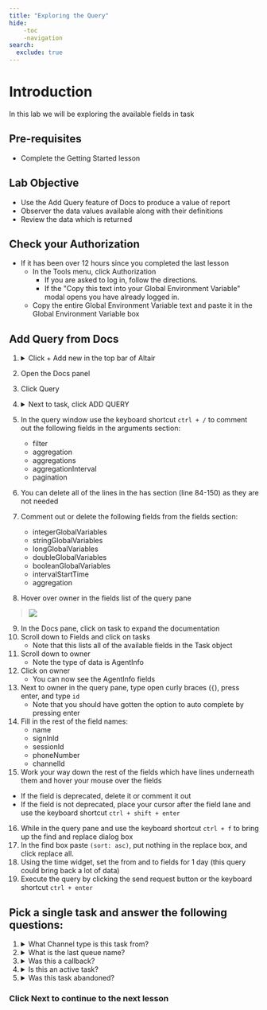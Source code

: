 ```yaml
---
title: "Exploring the Query"
hide:
    -toc
    -navigation
search:
  exclude: true
---
```



# Introduction
In this lab we will be exploring the available fields in task

## Pre-requisites
- Complete the Getting Started lesson

## Lab Objective
- Use the Add Query feature of Docs to produce a value of report
- Observer the data values available along with their definitions 
- Review the data which is returned  
  
## Check your Authorization 
  - If it has been over 12 hours since you completed the last lesson
    - In the Tools menu, click Authorization 
      - If you are asked to log in, follow the directions.
      - If the "Copy this text into your Global Environment Variable" modal opens you have already logged in.
    - Copy the entire Global Environment Variable text and paste it in the Global Environment Variable box
  


## Add Query from Docs
<!-- <button class="btn" onclick="vidPop('d2c7b761-9291-40ec-b76f-3cb25c657c83')">Launch Video</button>  -->

1.  <details><summary>Click + Add new in the top bar of Altair </summary>
         <img src="https://webexcc-sa.github.io/tools/gql/images/addNew.png"/>
         </details> 
2.  Open the Docs panel
3.  Click Query
4.  <details><summary>Next to task, click ADD QUERY</summary>
    <img style="width:75%" src="https://webexcc-sa.github.io/tools/gql/images/addTaskQuery.gif"/></details>
5. In the query window use the keyboard shortcut `ctrl + /` to comment out the following fields in the arguments section:
      - filter
      - aggregation   
      - aggregations   
      - aggregationInterval   
      - pagination
6. You can delete all of the lines in the has section (line 84-150) as they are not needed
7. Comment out or delete the following fields from the fields section:
    - integerGlobalVariables
    - stringGlobalVariables   
    - longGlobalVariables   
    - doubleGlobalVariables   
    - booleanGlobalVariables    
    - intervalStartTime   
    - aggregation

8. Hover over owner in the fields list of the query pane

  > <img src="https://webexcc-sa.github.io/tools/gql/images/ownerField.png"/>
  
9.  In the Docs pane, click on task to expand the documentation
10. Scroll down to Fields and click on tasks
    - Note that this lists all of the available fields in the Task object
11. Scroll down to owner
    - Note the type of data is AgentInfo
12. Click on owner
    - You can now see the AgentInfo fields
13. Next to owner in the query pane, type open curly braces (`{`), press enter, and type `id`
    - Note that you should have gotten the option to auto complete by pressing enter 
14. Fill in the rest of the field names:
    - name
    - signInId
    - sessionId
    - phoneNumber
    - channelId
15. Work your way down the rest of the fields which have lines underneath them and hover your mouse over the fields
   - If the field is deprecated, delete it or comment it out 
   - If the field is not deprecated, place your cursor after the field lane and use the keyboard shortcut `ctrl + shift + enter ` 
16. While in the query pane and use the keyboard shortcut `ctrl + f` to bring up the find and replace dialog box
17. In the find box paste `(sort: asc)`, put nothing in the replace box, and click replace all.
18. Using the time widget, set the from and to fields for 1 day (this query could bring back a lot of data)
19. Execute the query by clicking the send request button or the keyboard shortcut `ctrl + enter`

## Pick a single task and answer the following questions:
1. <details><summary>What Channel type is this task from?</summary>Hint: Check field channelType</details>
2. <details><summary>What is the last queue name?</summary>Hint: Check field lastQueue > name</details>
3. <details><summary>Was this a callback?</summary>Hint: Check field isCallback</details>
4. <details><summary>Is this an active task?</summary>Hint: Check field isActive</details>
5. <details><summary>Was this task abandoned?</summary>Hint: Check field terminationType</details>


### Click Next to continue to the next lesson





<!-- ---

### testing section

<button onclick="vidPop('d2c7b761-9291-40ec-b76f-3cb25c657c83')">Launch Video</button>

<button onclick="vidPop('483abf7f-d623-49fe-a1f6-ea2fcb082763')">Launch Video 2</button> -->